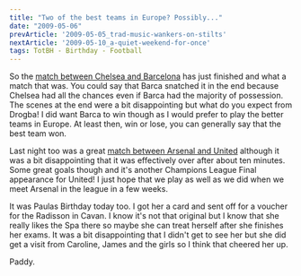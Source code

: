 ```yaml
---
title: "Two of the best teams in Europe? Possibly..."
date: "2009-05-06"
prevArticle: '2009-05-05_trad-music-wankers-on-stilts'
nextArticle: '2009-05-10_a-quiet-weekend-for-once'
tags: TotBH - Birthday - Football
---
```

So the [match between Chelsea and Barcelona](http://www.rte.ie/sport/soccer/2009/0506/chelsea_barcelona.html) has just finished and what a match that was. You could say that Barca snatched it in the end because Chelsea had all the chances even if Barca had the majority of possession. The scenes at the end were a bit disappointing but what do you expect from Drogba! I did want Barca to win though as I would prefer to play the better teams in Europe. At least then, win or lose, you can generally say that the best team won.

Last night too was a great [match between Arsenal and United](http://www.rte.ie/sport/soccer/2009/0505/arsenal_manunited.html) although it was a bit disappointing that it was effectively over after about ten minutes. Some great goals though and it's another Champions League Final appearance for United! I just hope that we play as well as we did when we meet Arsenal in the league in a few weeks.

It was Paulas Birthday today too. I got her a card and sent off for a voucher for the Radisson in Cavan. I know it's not that original but I know that she really likes the Spa there so maybe she can treat herself after she finishes her exams. It was a bit disappointing that I didn't get to see her but she did get a visit from Caroline, James and the girls so I think that cheered her up.

Paddy.